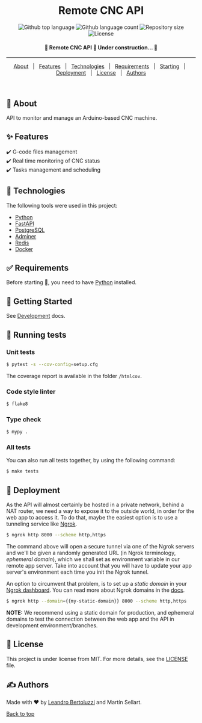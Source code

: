 <h1 align="center">Remote CNC API</h1>

<p align="center">
  <img alt="Github top language" src="https://img.shields.io/github/languages/top/Leandro-Bertoluzzi/remote-cnc-api?color=56BEB8">

  <img alt="Github language count" src="https://img.shields.io/github/languages/count/Leandro-Bertoluzzi/remote-cnc-api?color=56BEB8">

  <img alt="Repository size" src="https://img.shields.io/github/repo-size/Leandro-Bertoluzzi/remote-cnc-api?color=56BEB8">

  <img alt="License" src="https://img.shields.io/github/license/Leandro-Bertoluzzi/remote-cnc-api?color=56BEB8">
</p>

<!-- Status -->

<h4 align="center">
	🚧 Remote CNC API 🚀 Under construction...  🚧
</h4>

<hr>

<p align="center">
  <a href="#dart-about">About</a> &#xa0; | &#xa0;
  <a href="#sparkles-features">Features</a> &#xa0; | &#xa0;
  <a href="#rocket-technologies">Technologies</a> &#xa0; | &#xa0;
  <a href="#white_check_mark-requirements">Requirements</a> &#xa0; | &#xa0;
  <a href="#checkered_flag-starting">Starting</a> &#xa0; | &#xa0;
  <a href="#rocket-deployment">Deployment</a> &#xa0; | &#xa0;
  <a href="#memo-license">License</a> &#xa0; | &#xa0;
  <a href="https://github.com/Leandro-Bertoluzzi" target="_blank">Authors</a>
</p>

<br>

## :dart: About

API to monitor and manage an Arduino-based CNC machine.

## :sparkles: Features

:heavy_check_mark: G-code files management\
:heavy_check_mark: Real time monitoring of CNC status\
:heavy_check_mark: Tasks management and scheduling

## :rocket: Technologies

The following tools were used in this project:

-   [Python](https://www.python.org/)
-   [FastAPI](https://fastapi.tiangolo.com/)
-   [PostgreSQL](https://www.postgresql.org/)
-   [Adminer](https://www.adminer.org//)
-   [Redis](https://redis.io/)
-   [Docker](https://www.docker.com/)

## :white_check_mark: Requirements

Before starting :checkered_flag:, you need to have [Python](https://www.python.org/) installed.

## :checkered_flag: Getting Started

See [Development](./docs/development.md) docs.

## :wrench: Running tests

### Unit tests

```bash
$ pytest -s --cov-config=setup.cfg
```

The coverage report is available in the folder `/htmlcov`.

### Code style linter

```bash
$ flake8
```

### Type check

```bash
$ mypy .
```

### All tests

You can also run all tests together, by using the following command:

```bash
$ make tests
```

## :rocket: Deployment

As the API will almost certainly be hosted in a private network, behind a NAT router, we need a way to expose it to the outside world, in order for the web app to access it. To do that, maybe the easiest option is to use a tunneling service like [Ngrok](https://ngrok.com).

```bash
$ ngrok http 8000 --scheme http,https
```

The command above will open a secure tunnel via one of the Ngrok servers and we'll be given a randomly generated URL (in Ngrok terminology, *ephemeral domain*), which we shall set as environment variable in our remote app server. Take into account that you will have to update your app server's environment each time you init the Ngrok tunnel.

An option to circumvent that problem, is to set up a *static domain* in your [Ngrok dashboard](https://dashboard.ngrok.com/cloud-edge/domains). You can read more about Ngrok domains in the [docs](https://ngrok.com/docs/network-edge/domains-and-tcp-addresses/#domains).

```bash
$ ngrok http --domain={{my-static-domain}} 8000 --scheme http,https
```

**NOTE:** We recommend using a static domain for production, and ephemeral domains to test the connection between the web app and the API in development environment/branches.

## :memo: License

This project is under license from MIT. For more details, see the [LICENSE](LICENSE.md) file.

## :writing_hand: Authors

Made with :heart: by <a href="https://github.com/Leandro-Bertoluzzi" target="_blank">Leandro Bertoluzzi</a> and Martín Sellart.

<a href="#top">Back to top</a>
